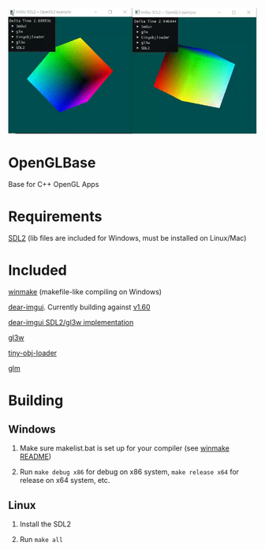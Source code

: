 ![gif](gif.gif)

# OpenGLBase
Base for C++ OpenGL Apps

# Requirements
[SDL2](https://www.libsdl.org/download-2.0.php) (lib files are included for Windows, must be installed on Linux/Mac)

# Included
[winmake](https://github.com/LAK132/winmake) (makefile-like compiling on Windows)

[dear-imgui](https://github.com/ocornut/imgui). Currently building against [v1.60](https://github.com/ocornut/imgui/releases/tag/v1.60)

[dear-imgui SDL2/gl3w implementation](https://github.com/ocornut/imgui/tree/master/examples/sdl_opengl3_example)

[gl3w](https://github.com/skaslev/gl3w)

[tiny-obj-loader](https://github.com/syoyo/tinyobjloader)

[glm](https://glm.g-truc.net/0.9.8/index.html)

# Building

## Windows

1. Make sure makelist.bat is set up for your compiler (see [winmake README](https://github.com/LAK132/winmake/blob/master/README.md))

2. Run `make debug x86` for debug on x86 system, `make release x64` for release on x64 system, etc.

## Linux

1. Install the SDL2

2. Run `make all`
